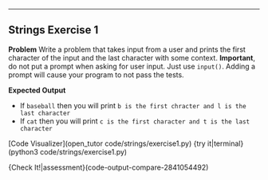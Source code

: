 ----------

## Strings Exercise 1

**Problem**
Write a problem that takes input from a user and prints the first character of the input and the last character with some context. **Important**, do not put a prompt when asking for user input. Just use `input()`. Adding a prompt will cause your program to not pass the tests.

**Expected Output**
* If `baseball` then you will print `b is the first chracter and l is the last character`
* If `cat` then you will print `c is the first character and t is the last character`

[Code Visualizer](open_tutor code/strings/exercise1.py)
{try it|terminal}(python3 code/strings/exercise1.py)

{Check It!|assessment}(code-output-compare-2841054492)

